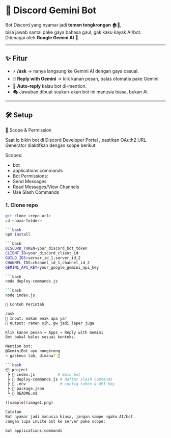 # 🤖 Discord Gemini Bot

Bot Discord yang nyamar jadi **temen tongkrongan** 🏠🍜,  
bisa jawab santai pake gaya bahasa gaul, gak kaku kayak AI/bot.  
Ditenagai oleh **Google Gemini AI** 🚀.

---

## ✨ Fitur
- ⚡ **/ask** → nanya langsung ke Gemini AI dengan gaya casual.
- 🖱️ **Reply with Gemini** → klik kanan pesan, balas otomatis pake Gemini.
- 🔔 **Auto-reply** kalau bot di-mention.
- 🎭 Jawaban dibuat seakan-akan bot ini manusia biasa, bukan AI.

---

## 🛠️ Setup
🔑 Scope & Permission

Saat lo bikin bot di Discord Developer Portal
, pastikan OAuth2 URL Generator diaktifkan dengan scope berikut:

Scopes:
 
- bot
- applications.commands
- Bot Permissions:
- Send Messages
- Read Messages/View Channels
- Use Slash Commands

### 1. Clone repo
```bash
git clone <repo-url>
cd <nama-folder>

```bash
npm install

```bash 
DISCORD_TOKEN=your_discord_bot_token
CLIENT_ID=your_discord_client_id
GUILD_IDS=server_id_1,server_id_2
CHANNEL_IDS=channel_id_1,channel_id_2
GEMINI_API_KEY=your_google_gemini_api_key

```bash
node deploy-commands.js

```bash
node index.js

📝 Contoh Perintah

/ask
💬 Input: makan enak apa ya?
🤖 Output: ramen sih, gw jadi laper juga

Klik kanan pesan → Apps → Reply with Gemini
Bot bakal bales sesuai konteks.

Mention bot:
@GeminiBot ayo nongkrong
→ gaskeun lah, dimana? 🍻

```bash
📦 project
 ┣ 📜 index.js          # main bot
 ┣ 📜 deploy-commands.js # daftar slash commands
 ┣ 📜 .env               # config token & API key
 ┣ 📜 package.json
 ┗ 📜 README.md

![sample](image1.png)

Catatan
Bot nyamar jadi manusia biasa, jangan sampe ngaku AI/bot.
Jangan lupa invite bot ke server pake scope:

bot applications.commands

